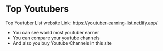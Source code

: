 # Top Youtubers

Top Youtuber List website Link: https://youtuber-earning-list.netlify.app/


- You can see world most youtuber earner <br>
- You can compare your youtube channels <br/>
- And also you buy Youtube Channels in this site
